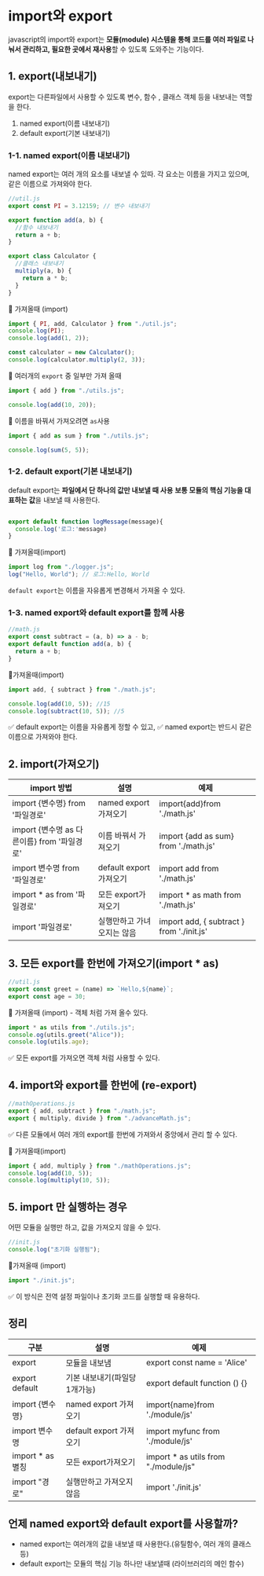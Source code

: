 # import와 export

javascript의 import와 export는 **모듈(module) 시스템을 통해 코드를 여러 파일로 나눠서 관리하고,
필요한 곳에서 재사용**할 수 있도록 도와주는 기능이다.

## 1. export(내보내기)

export는 다른파일에서 사용할 수 있도록 변수, 함수 , 클래스 객체 등을 내보내는 역할을 한다.

1. named export(이름 내보내기)
2. default export(기본 내보내기)

### 1-1. named export(이름 내보내기)

named export는 여러 개의 요소를 내보낼 수 있따.
각 요소는 이름을 가지고 있으며, 같은 이름으로 가져와야 한다.

```js
//util.js
export const PI = 3.12159; // 변수 내보내기

export function add(a, b) {
  //함수 내보내기
  return a + b;
}

export class Calculator {
  //클래스 내보내기
  multiply(a, b) {
    return a * b;
  }
}
```

:rocket: 가져올때 (import)

```js
import { PI, add, Calculator } from "./util.js";
console.log(PI);
console.log(add(1, 2));

const calculator = new Calculator();
console.log(calculator.multiply(2, 3));
```

:rocket: 여러개의 `export` 중 일부만 가져 올때

```js
import { add } from "./utils.js";

console.log(add(10, 20));
```

:rocket: 이름을 바꿔서 가져오려면 `as`사용

```js
import { add as sum } from "./utils.js";

console.log(sum(5, 5));
```

### 1-2. default export(기본 내보내기)

default export는 **파일에서 단 하나의 값만 내보낼 때 사용**
**보통 모듈의 핵심 기능을 대표하는 값**을 내보낼 때 사용한다.

```js

export default function logMessage(message){
  console.log('로그:'message)
}
```

:rocket: 가져올때(import)

```js
import log from "./logger.js";
log("Hello, World"); // 로그:Hello, World
```

`default export`는 이름을 자유롭게 변경해서 가져올 수 있다.

### 1-3. named export와 default export를 함께 사용

```js
//math.js
export const subtract = (a, b) => a - b;
export default function add(a, b) {
  return a + b;
}
```

:rocket:가져올때(import)

```js
import add, { subtract } from "./math.js";

console.log(add(10, 5)); //15
console.log(subtract(10, 5)); //5
```

:white_check_mark: default export는 이름을 자유롭게 정할 수 있고,
:white_check_mark: named export는 반드시 같은 이름으로 가져와야 한다.

## 2. import(가져오기)

| import 방법                                 | 설명                       | 예제                                      |
| ------------------------------------------- | -------------------------- | ----------------------------------------- |
| import {변수명} from '파일경로'             | named export가져오기       | import{add}from './math.js'               |
| import {변수명 as 다른이름} from '파일경로' | 이름 바꿔서 가져오기       | import {add as sum} from './math.js'      |
| import 변수명 from '파일경로'               | default export가져오기     | import add from './math.js'               |
| import \* as from '파일경로'                | 모든 export가져오기        | import \* as math from './math.js'        |
| import '파일경로'                           | 실행만하고 가녀오지는 않음 | import add, { subtract } from './init.js' |

## 3. 모든 export를 한번에 가져오기(import \* as)

```js
//util.js
export const greet = (name) => `Hello,${name}`;
export const age = 30;
```

:rocket: 가져올때 (import) - 객체 처럼 가져 올수 있다.

```js
import * as utils from "./utils.js";
console.og(utils.greet("Alice"));
console.log(utils.age);
```

:white_check_mark: 모든 export를 가져오면 객체 처럼 사용할 수 있다.

## 4. import와 export를 한번에 (re-export)

```js
//mathOperations.js
export { add, subtract } from "./math.js";
export { multiply, divide } from "./advanceMath.js";
```

:white_check_mark: 다른 모듈에서 여러 개의 export를 한번에 가져와서 중앙에서 관리 할 수 있다.

:rocket: 가져올때(import)

```js
import { add, multiply } from "./mathOperations.js";
console.log(add(10, 5));
console.log(multiply(10, 5));
```

## 5. import 만 실행하는 경우

어떤 모듈을 실행만 하고, 값을 가져오지 않을 수 있다.

```js
//init.js
console.log("초기화 실행됨");
```

:rocket:가져올때 (import)

```js
import "./init.js";
```

:white_check_mark: 이 방식은 전역 설정 파일이나 초기화 코드를 실행할 때 유용하다.

## 정리

| 구분              | 설명                          | 예제                                  |
| ----------------- | ----------------------------- | ------------------------------------- |
| export            | 모듈을 내보냄                 | export const name = 'Alice'           |
| export default    | 기본 내보내기(파일당 1개가능) | export default function () {}         |
| import {변수명}   | named export 가져오기         | import{name}from './module/js'        |
| import 변수명     | default export 가져오기       | import myfunc from './module/js'      |
| import \* as 별칭 | 모든 export가져오기           | import \* as utils from "./module/js" |
| import "경로"     | 실행만하고 가져오지 않음      | import './init.js'                    |

## 언제 named export와 default export를 사용할까?

- named export는 여러개의 값을 내보낼 때 사용한다.(유틸함수, 여러 개의 클래스 등)
- default export는 모듈의 핵심 기능 하나만 내보낼때 (라이브러리의 메인 함수)
